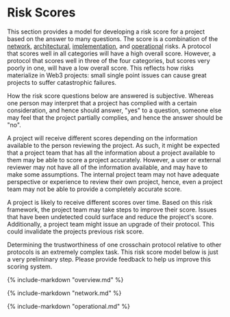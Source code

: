 # Risk Scores

This section provides a model for developing a risk score for a project based on the answer to many questions. The score is a combination of the [network](../20categories/10network/network.md), [architectural](../20categories/20architecture/architecture.md), [implementation](../20categories/30implementation/protocol-implementation-risk.md), and [operational](../20categories/40operation/protocol-operation-risk.md) risks. A protocol that scores well in all categories will have a high overall score. However, a protocol that scores well in three of the four categories, but scores very poorly in one, will have a low overall score. This reflects how risks materialize in Web3 projects: small single point issues can cause great projects to suffer catastrophic failures. 

How the risk score questions below are answered is subjective. Whereas one person may interpret that a project has complied with a certain consideration, and hence should answer, "yes" to a question, someone else may feel that the project partially complies, and hence the answer should be "no".

A project will receive different scores depending on the information available to the person reviewing the project. As such, it might be expected that a project team that has all the information about a project available to them may be able to score a project accurately. However, a user or external reviewer may not have all of the information available, and may have to make some assumptions. The internal project team may not have adequate perspective or experience to review their own project, hence, even a project team may not be able to provide a completely accurate score. 

A project is likely to receive different scores over time. Based on this risk framework, the project team may take steps to improve their score. Issues that have been undetected could surface and reduce the project's score. Additionally, a project team might issue an upgrade of their protocol. This could invalidate the projects previous risk score. 

Determining the trustworthiness of one crosschain protocol relative to other protocols is an extremely complex task. This risk score model below is just a very preliminary step. Please provide feedback to help us improve this scoring system.

{% include-markdown "overview.md" %}

{% include-markdown "network.md" %}

{% include-markdown "operational.md" %}

